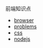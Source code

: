 前端知识点

* [browser](https://github.com/yibuyisheng/FE-knowledge/blob/master/browser.md)
* [problems](https://github.com/yibuyisheng/FE-knowledge/blob/master/problems.md)
* [css](https://github.com/yibuyisheng/FE-knowledge/blob/master/css.md)
* [nodejs](https://github.com/yibuyisheng/FE-knowledge/blob/master/nodejs.md)
